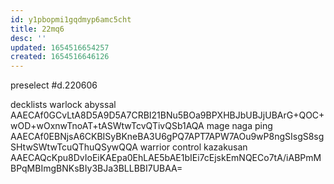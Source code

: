 ```yaml
---
id: y1pbopmi1gqdmyp6amc5cht
title: 22mq6
desc: ''
updated: 1654516654257
created: 1654516646126
---
```



preselect #d.220606

decklists
  warlock abyssal
AAECAf0GCvLtA8D5A9D5A7CRBI21BNu5BOa9BPXHBJbUBJjUBArG+QOC+wOD+wOxnwTnoAT+tASWtwTcvQTivQSb1AQA
  mage naga ping
AAECAf0EBNjsA6CKBISyBKneBA3U6gPQ7APT7APW7AOu9wP8ngSIsgS8sgSHtwSWtwTcuQThuQSywQQA
  warrior control kazakusan
AAECAQcKpu8DvIoEiKAEpa0EhLAE5bAE1bIEi7cEjskEmNQECo7tA/iABPmMBPqMBImgBNKsBIy3BJa3BLLBBI7UBAA=
